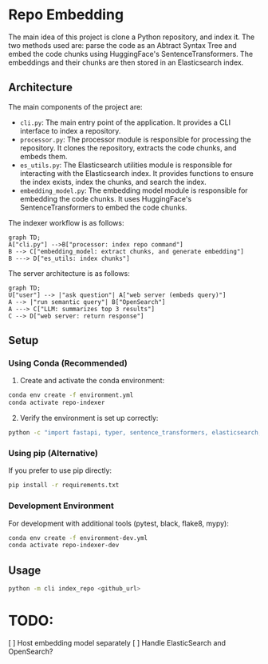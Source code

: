 # Repo Embedding
The main idea of this project is clone a Python repository, and index it. The two methods used are: parse the code as an Abtract Syntax Tree and embed the code chunks using HuggingFace's SentenceTransformers. The embeddings and their chunks are then stored in an Elasticsearch index.

## Architecture

The main components of the project are:

- `cli.py`: The main entry point of the application. It provides a CLI interface to index a repository.
- `processor.py`: The processor module is responsible for processing the repository. It clones the repository, extracts the code chunks, and embeds them.
- `es_utils.py`: The Elasticsearch utilities module is responsible for interacting with the Elasticsearch index. It provides functions to ensure the index exists, index the chunks, and search the index.
- `embedding_model.py`: The embedding model module is responsible for embedding the code chunks. It uses HuggingFace's SentenceTransformers to embed the code chunks.

The indexer workflow is as follows:
```mermaid
graph TD;
A["cli.py"] -->B["processor: index repo command"]
B --> C["embedding_model: extract chunks, and generate embedding"]
B ---> D["es_utils: index chunks"]
```

The server architecture is as follows:
```mermaid
graph TD;
U["user"] --> |"ask question"| A["web server (embeds query)"]
A --> |"run semantic query"| B["OpenSearch"]
A ---> C["LLM: summarizes top 3 results"]
C --> D["web server: return response"]
```

## Setup

### Using Conda (Recommended)

1. Create and activate the conda environment:
```bash
conda env create -f environment.yml
conda activate repo-indexer
```

2. Verify the environment is set up correctly:
```bash
python -c "import fastapi, typer, sentence_transformers, elasticsearch; print('All dependencies installed successfully!')"
```

### Using pip (Alternative)

If you prefer to use pip directly:
```bash
pip install -r requirements.txt
```

### Development Environment

For development with additional tools (pytest, black, flake8, mypy):
```bash
conda env create -f environment-dev.yml
conda activate repo-indexer-dev
```

## Usage

```bash
python -m cli index_repo <github_url>
```


# TODO:
[ ] Host embedding model separately
[ ] Handle ElasticSearch and OpenSearch?
